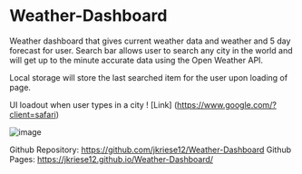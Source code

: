 # Weather-Dashboard

Weather dashboard that gives current weather data and weather and 5 day forecast for user. Search bar allows user to search any city in the world and will get up to the minute accurate data using the Open Weather API.

Local storage will store the last searched item for the user upon loading of page.

UI loadout when user types in a city
! [Link] (https://www.google.com/?client=safari)

![image](https://user-images.githubusercontent.com/73569538/102849682-e17b1600-43d4-11eb-8544-fd28bca190a0.png)

Github Repository: https://github.com/jkriese12/Weather-Dashboard
Github Pages: https://jkriese12.github.io/Weather-Dashboard/
